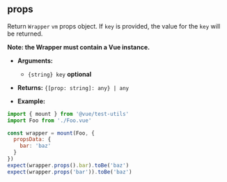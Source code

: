 ## props

Return `Wrapper` `vm` props object. If `key` is provided, the value for the `key` will be returned.

**Note: the Wrapper must contain a Vue instance.**

- **Arguments:**

  - `{string} key` **optional**

- **Returns:** `{[prop: string]: any} | any`

- **Example:**

```js
import { mount } from '@vue/test-utils'
import Foo from './Foo.vue'

const wrapper = mount(Foo, {
  propsData: {
    bar: 'baz'
  }
})
expect(wrapper.props().bar).toBe('baz')
expect(wrapper.props('bar')).toBe('baz')
```
